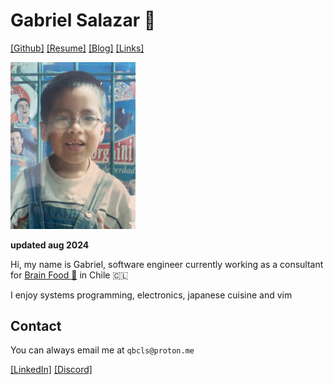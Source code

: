 
# Gabriel Salazar 🌊 


<!-- [\[About\]](/about.md)  -->
[\[Github\]](https://github.com/cubicles)
[\[Resume\]](/resume.pdf)
[\[Blog\]](blog/index.md)
[\[Links\]](/links.md) 

<img src="assets/me.JPG" alt="me" width="200"/>

**updated aug 2024**

Hi, my name is Gabriel, software engineer currently working as a consultant 
for [Brain Food 🧠](https://brainfood.cl/?/lang=en) in Chile 🇨🇱 

I enjoy systems programming, electronics, japanese cuisine and vim


## Contact
You can always email me at ```qbcls@proton.me```

[\[LinkedIn\]](https://www.linkedin.com/in/gabrielsalazarsedano/) 
[\[Discord\]](https://discordapp.com/users/831367878943047680/) 


<!-- This is an outer link:
<a href="http://example.com/" target="_blank">Hello, world!</a>
📝  -->

